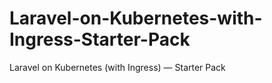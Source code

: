# Laravel-on-Kubernetes-with-Ingress-Starter-Pack
Laravel on Kubernetes (with Ingress) — Starter Pack
